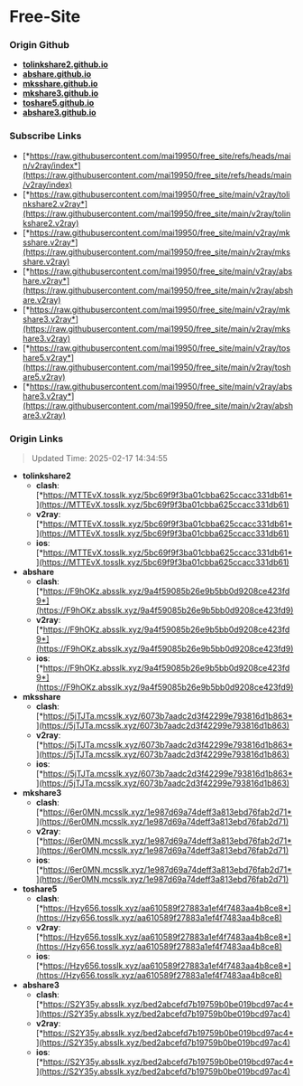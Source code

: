 # Free-Site

### Origin Github

- [**tolinkshare2.github.io**](https://github.com/tolinkshare2/tolinkshare2.github.io)
- [**abshare.github.io**](https://github.com/abshare/abshare.github.io)
- [**mksshare.github.io**](https://github.com/mksshare/mksshare.github.io)
- [**mkshare3.github.io**](https://github.com/mkshare3/mkshare3.github.io)
- [**toshare5.github.io**](https://github.com/toshare5/toshare5.github.io)
- [**abshare3.github.io**](https://github.com/abshare3/abshare3.github.io)

### Subscribe Links

- [*https://raw.githubusercontent.com/mai19950/free_site/refs/heads/main/v2ray/index*](https://raw.githubusercontent.com/mai19950/free_site/refs/heads/main/v2ray/index)
- [*https://raw.githubusercontent.com/mai19950/free_site/main/v2ray/tolinkshare2.v2ray*](https://raw.githubusercontent.com/mai19950/free_site/main/v2ray/tolinkshare2.v2ray)
- [*https://raw.githubusercontent.com/mai19950/free_site/main/v2ray/mksshare.v2ray*](https://raw.githubusercontent.com/mai19950/free_site/main/v2ray/mksshare.v2ray)
- [*https://raw.githubusercontent.com/mai19950/free_site/main/v2ray/abshare.v2ray*](https://raw.githubusercontent.com/mai19950/free_site/main/v2ray/abshare.v2ray)
- [*https://raw.githubusercontent.com/mai19950/free_site/main/v2ray/mkshare3.v2ray*](https://raw.githubusercontent.com/mai19950/free_site/main/v2ray/mkshare3.v2ray)
- [*https://raw.githubusercontent.com/mai19950/free_site/main/v2ray/toshare5.v2ray*](https://raw.githubusercontent.com/mai19950/free_site/main/v2ray/toshare5.v2ray)
- [*https://raw.githubusercontent.com/mai19950/free_site/main/v2ray/abshare3.v2ray*](https://raw.githubusercontent.com/mai19950/free_site/main/v2ray/abshare3.v2ray)

### Origin Links

> Updated Time: 2025-02-17 14:34:55

- **tolinkshare2**
  - **clash**: [*https://MTTEvX.tosslk.xyz/5bc69f9f3ba01cbba625ccacc331db61*](https://MTTEvX.tosslk.xyz/5bc69f9f3ba01cbba625ccacc331db61)
  - **v2ray**: [*https://MTTEvX.tosslk.xyz/5bc69f9f3ba01cbba625ccacc331db61*](https://MTTEvX.tosslk.xyz/5bc69f9f3ba01cbba625ccacc331db61)
  - **ios**: [*https://MTTEvX.tosslk.xyz/5bc69f9f3ba01cbba625ccacc331db61*](https://MTTEvX.tosslk.xyz/5bc69f9f3ba01cbba625ccacc331db61)
- **abshare**
  - **clash**: [*https://F9hOKz.absslk.xyz/9a4f59085b26e9b5bb0d9208ce423fd9*](https://F9hOKz.absslk.xyz/9a4f59085b26e9b5bb0d9208ce423fd9)
  - **v2ray**: [*https://F9hOKz.absslk.xyz/9a4f59085b26e9b5bb0d9208ce423fd9*](https://F9hOKz.absslk.xyz/9a4f59085b26e9b5bb0d9208ce423fd9)
  - **ios**: [*https://F9hOKz.absslk.xyz/9a4f59085b26e9b5bb0d9208ce423fd9*](https://F9hOKz.absslk.xyz/9a4f59085b26e9b5bb0d9208ce423fd9)
- **mksshare**
  - **clash**: [*https://5jTJTa.mcsslk.xyz/6073b7aadc2d3f42299e793816d1b863*](https://5jTJTa.mcsslk.xyz/6073b7aadc2d3f42299e793816d1b863)
  - **v2ray**: [*https://5jTJTa.mcsslk.xyz/6073b7aadc2d3f42299e793816d1b863*](https://5jTJTa.mcsslk.xyz/6073b7aadc2d3f42299e793816d1b863)
  - **ios**: [*https://5jTJTa.mcsslk.xyz/6073b7aadc2d3f42299e793816d1b863*](https://5jTJTa.mcsslk.xyz/6073b7aadc2d3f42299e793816d1b863)
- **mkshare3**
  - **clash**: [*https://6er0MN.mcsslk.xyz/1e987d69a74deff3a813ebd76fab2d71*](https://6er0MN.mcsslk.xyz/1e987d69a74deff3a813ebd76fab2d71)
  - **v2ray**: [*https://6er0MN.mcsslk.xyz/1e987d69a74deff3a813ebd76fab2d71*](https://6er0MN.mcsslk.xyz/1e987d69a74deff3a813ebd76fab2d71)
  - **ios**: [*https://6er0MN.mcsslk.xyz/1e987d69a74deff3a813ebd76fab2d71*](https://6er0MN.mcsslk.xyz/1e987d69a74deff3a813ebd76fab2d71)
- **toshare5**
  - **clash**: [*https://Hzy656.tosslk.xyz/aa610589f27883a1ef4f7483aa4b8ce8*](https://Hzy656.tosslk.xyz/aa610589f27883a1ef4f7483aa4b8ce8)
  - **v2ray**: [*https://Hzy656.tosslk.xyz/aa610589f27883a1ef4f7483aa4b8ce8*](https://Hzy656.tosslk.xyz/aa610589f27883a1ef4f7483aa4b8ce8)
  - **ios**: [*https://Hzy656.tosslk.xyz/aa610589f27883a1ef4f7483aa4b8ce8*](https://Hzy656.tosslk.xyz/aa610589f27883a1ef4f7483aa4b8ce8)
- **abshare3**
  - **clash**: [*https://S2Y35y.absslk.xyz/bed2abcefd7b19759b0be019bcd97ac4*](https://S2Y35y.absslk.xyz/bed2abcefd7b19759b0be019bcd97ac4)
  - **v2ray**: [*https://S2Y35y.absslk.xyz/bed2abcefd7b19759b0be019bcd97ac4*](https://S2Y35y.absslk.xyz/bed2abcefd7b19759b0be019bcd97ac4)
  - **ios**: [*https://S2Y35y.absslk.xyz/bed2abcefd7b19759b0be019bcd97ac4*](https://S2Y35y.absslk.xyz/bed2abcefd7b19759b0be019bcd97ac4)

